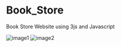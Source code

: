 # Book_Store
Book Store Website using 3js and Javascript

![image1](https://user-images.githubusercontent.com/95492327/220478598-b737ab95-3b51-47f1-9129-cd25e19b8293.JPG)
![image2](https://user-images.githubusercontent.com/95492327/220478605-327ea61c-9b96-4ffd-86bd-c9405dff942d.JPG)


